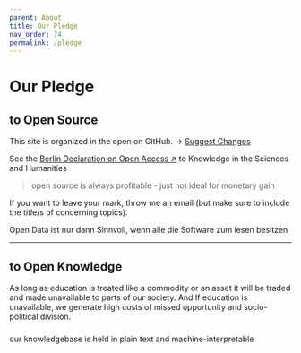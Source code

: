 ```yaml
---
parent: About
title: Our Pledge
nav_order: 74
permalink: /pledge
---
```

# Our Pledge
## to Open Source
This site is organized in the open on GitHub.
→ [Suggest Changes]()

See the [Berlin Declaration on Open Access ↗](https://openaccess.mpg.de/Berlin-Declaration) to Knowledge in the Sciences and Humanities

> open source is always profitable - just not ideal for monetary gain

If you want to leave your mark, throw me an email (but make sure to include the title/s of concerning topics).


Open Data ist nur dann Sinnvoll, wenn alle die Software zum lesen besitzen


---
## to Open Knowledge
As long as education is treated like a commodity or an asset it will be traded and made unavailable to parts of our society. And If education is unavailable, we generate high costs of missed opportunity and socio-political division.

###
our knowledgebase is held in plain text and machine-interpretable